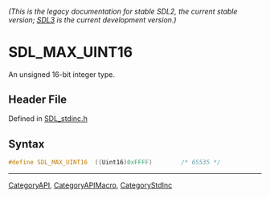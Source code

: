 ###### (This is the legacy documentation for stable SDL2, the current stable version; [SDL3](https://wiki.libsdl.org/SDL3/) is the current development version.)
# SDL_MAX_UINT16

An unsigned 16-bit integer type.

## Header File

Defined in [SDL_stdinc.h](https://github.com/libsdl-org/SDL/blob/SDL2/include/SDL_stdinc.h)

## Syntax

```c
#define SDL_MAX_UINT16  ((Uint16)0xFFFF)        /* 65535 */
```

----
[CategoryAPI](CategoryAPI), [CategoryAPIMacro](CategoryAPIMacro), [CategoryStdInc](CategoryStdInc)

